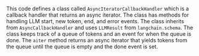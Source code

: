 This code defines a class called `AsyncIteratorCallbackHandler` which is a callback handler that returns an async iterator. The class has methods for handling LLM start, new token, end, and error events. The class inherits from `AsyncCallbackHandler` and uses `LLMResult` from `langchain.schema`. The class keeps track of a queue of tokens and an event for when the queue is done. The `aiter` method returns an async iterator that yields tokens from the queue until the queue is empty and the done event is set.

